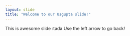 ```yaml
---
layout: slide
title: "Welcome to our Usgupta slide!"
---
```

This is awesome slide :tada 
Use the left arrow to go back!
